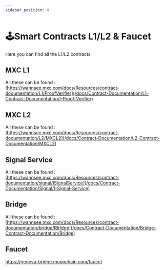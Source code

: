 ```yaml
---
sidebar_position: 4
---
```


# 🕹Smart Contracts L1/L2 & Faucet

Here you can find all the L1/L2 contracts

## MXC L1

All these can be found : [https://wannsee.mxc.com/docs/Resources/contract-documentation/L1/ProofVerifier](/docs/Contract-Documentation/L1-Contract-Documentation/I-Proof-Verifier)

## MXC L2
All these can be found : [https://wannsee.mxc.com/docs/Resources/contract-documentation/L2/MXCL2](/docs/Contract-Documentation/L2-Contract-Documentation/MXCL2)

## Signal Service

All these can be found : [https://wannsee.mxc.com/docs/Resources/contract-documentation/signal/ISignalService](/docs/Contract-Documentation/Signal/I-Signal-Service)


## Bridge

All these can be found : [https://wannsee.mxc.com/docs/Resources/contract-documentation/bridge/IBridge](/docs/Contract-Documentation/Bridge-Contract-Documentation/Bridge)


## Faucet

https://geneva-bridge.moonchain.com/faucet
